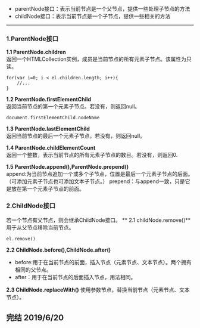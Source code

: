 + parentNode接口：表示当前节点是一个父节点，提供一些处理子节点的方法
+ childNode接口：表示当前节点是一个子节点，提供一些相关的方法
******
### 1.ParentNode接口
**1.1 ParentNode.children**    
返回一个HTMLCollection实例，成员是当前节点的所有元素子节点。该属性为只读。
```
for(var i=0; i < el.children.length; i++){
    //...
}
```
**1.2 ParentNode.firstElementChild**     
返回当前节点的第一个元素子节点。若没有，则返回null。
```
document.firstElementChild.nodeName
```
**1.3 ParentNode.lastElementChild**   
返回当前节点的最后一个元素子节点，若没有，则返回null。

**1.4 ParentNode.childElementCount**   
返回一个整数，表示当前节点的所有元素子节点的数目。若没有，则返回0.

**1.5 ParentNode.append(),ParentNode.prepend()**   
append:为当前节点追加一个或多个子节点，位置是最后一个元素子节点的后面。（可添加元素子节点也可添加文本子节点。）
prepend：与append一致，只是它是放在第一个元素子节点的前面。

### 2.ChildNode接口   
若一个节点有父节点，则会继承ChildNode接口。
** 2.1 childNode.remove()**   
用于从父节点移除当前节点。
```
el.remove()
```
**2.2 ChildNode.before(),ChildNode.after()**
+ before:用于在当前节点的前面，插入节点（元素节点、文本节点）。两个拥有相同的父节点。
+ after：用于在当前节点的后面插入节点，用法相同。

**2.3 ChildNode.replaceWith()** 使用参数节点，替换当前节点（元素节点、文本节点）。

## 完结 2019/6/20